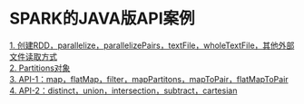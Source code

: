 # SPARK的JAVA版API案例
[1. 创建RDD，parallelize，parallelizePairs，textFile，wholeTextFile，其他外部文件读取方式](https://github.com/lk6678979/owp-spark/blob/master/java-rdd/Create.md)   
[2. Partitions对象](https://github.com/lk6678979/owp-spark/blob/master/java-rdd/Partitions.md)   
[3. API-1：map，flatMap，filter，mapPartitons，mapToPair，flatMapToPair](https://github.com/lk6678979/owp-spark/blob/master/java-rdd/API-1.md) 
[4. API-2：distinct，union，intersection，subtract，cartesian](https://github.com/lk6678979/owp-spark/blob/master/java-rdd/API-1.md)   
